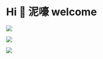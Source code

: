 # Hi 🎉 泥嚎 welcome

<a href="https://xiaomaohuifaguang.github.io/"><img src="https://img.shields.io/static/v1?label=博客&message=博客&color=green"/></a>

![](https://github-readme-stats.vercel.app/api?username=xiaomaohuifaguang&show_icons=true&theme=dark&count_private=true)

![](https://github-readme-stats.vercel.app/api/top-langs/?username=xiaomaohuifaguang&theme=dark&layout=compact)

<!--
### Hi there 👋
**xiaomaohuifaguang/xiaomaohuifaguang** is a ✨ _special_ ✨ repository because its `README.md` (this file) appears on your GitHub profile.

Here are some ideas to get you started:

- 🔭 I’m currently working on ...
- 🌱 I’m currently learning ...
- 👯 I’m looking to collaborate on ...
- 🤔 I’m looking for help with ...
- 💬 Ask me about ...
- 📫 How to reach me: ...
- 😄 Pronouns: ...
- ⚡ Fun fact: ...
-->
